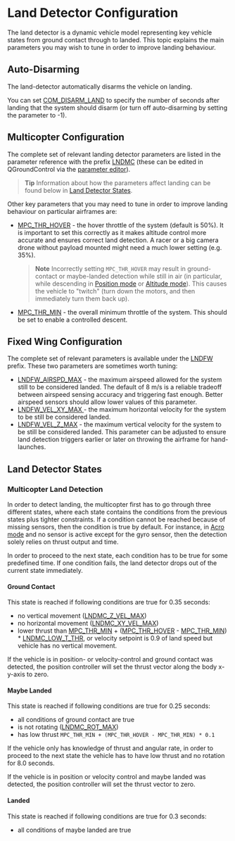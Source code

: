 # Land Detector Configuration

The land detector is a dynamic vehicle model representing key vehicle states from ground contact through to landed.
This topic explains the main parameters you may wish to tune in order to improve landing behaviour.

## Auto-Disarming

The land-detector automatically disarms the vehicle on landing.

You can set [COM_DISARM_LAND](../advanced_config/parameter_reference.md#COM_DISARM_LAND) to specify the number of seconds after landing that the system should disarm (or turn off auto-disarming by setting the parameter to -1).

## Multicopter Configuration

The complete set of relevant landing detector parameters are listed in the parameter reference with the prefix [LNDMC](../advanced_config/parameter_reference.md#land-detector) (these can be edited in QGroundControl via the [parameter editor](../advanced_config/parameters.md)).

> **Tip** Information about how the parameters affect landing can be found below in [Land Detector States](#states).

Other key parameters that you may need to tune in order to improve landing behaviour on particular airframes are:

* [MPC_THR_HOVER](../advanced_config/parameter_reference.md#MPC_THR_HOVER) - the hover throttle of the system (default is 50%). 
  It is important to set this correctly as it makes altitude control more accurate and ensures correct land detection. 
  A racer or a big camera drone without payload mounted might need a much lower setting (e.g. 35%).
  
  > **Note** Incorrectly setting `MPC_THR_HOVER` may result in ground-contact or maybe-landed detection while still in air (in particular, while descending in [Position mode](../flight_modes/position_mc.md) or [Altitude mode](../flight_modes/altitude_mc.md)). This causes the vehicle to "twitch" (turn down the motors, and then immediately turn them back up).
* [MPC_THR_MIN](../advanced_config/parameter_reference.md#MPC_THR_MIN) - the overall minimum throttle of the system. 
  This should be set to enable a controlled descent.


## Fixed Wing Configuration

The complete set of relevant parameters is available under the [LNDFW](../advanced_config/parameter_reference.md#land-detector) prefix. 
These two parameters are sometimes worth tuning:

* [LNDFW_AIRSPD_MAX](../advanced_config/parameter_reference.md#LNDFW_AIRSPD_MAX) - the maximum airspeed allowed for the system still to be considered landed. 
  The default of 8 m/s is a reliable tradeoff between airspeed sensing accuracy and triggering fast enough. 
  Better airspeed sensors should allow lower values of this parameter.
* [LNDFW_VEL_XY_MAX ](../advanced_config/parameter_reference.md#LNDFW_VEL_XY_MAX) - the maximum horizontal velocity for the system to be still be considered landed. 
* [LNDFW_VEL_Z_MAX](../advanced_config/parameter_reference.md#LNDFW_VEL_XY_MAX) - the maximum vertical velocity for the system to be still be considered landed.
  This parameter can be adjusted to ensure land detection triggers earlier or later on throwing the airframe for hand-launches.


<span id="states"></span>
## Land Detector States

### Multicopter Land Detection

In order to detect landing, the multicopter first has to go through three different states, where each state contains the conditions from the previous states plus tighter constraints.
If a condition cannot be reached because of missing sensors, then the condition is true by default. 
For instance, in [Acro mode](../flight_modes/acro_mc.md) and no sensor is active except for the gyro sensor, then the detection solely relies on thrust output and time. 
 
In order to proceed to the next state, each condition has to be true for some predefined time. 
If one condition fails, the land detector drops out of the current state immediately. 

#### Ground Contact

This state is reached if following conditions are true for 0.35 seconds:

- no vertical movement ([LNDMC_Z_VEL_MAX](../advanced_config/parameter_reference.md#LNDMC_Z_VEL_MAX))
- no horizontal movement ([LNDMC_XY_VEL_MAX](../advanced_config/parameter_reference.md#LNDMC_XY_VEL_MAX))
- lower thrust than [MPC_THR_MIN](../advanced_config/parameter_reference.md#MPC_THR_MIN) + ([MPC_THR_HOVER](../advanced_config/parameter_reference.md#MPC_THR_HOVER) - [MPC_THR_MIN](../advanced_config/parameter_reference.md#MPC_THR_MIN)) * [LNDMC_LOW_T_THR](../advanced_config/parameter_reference.md#LNDMC_LOW_T_THR), or velocity setpoint is 0.9 of land speed but vehicle has no vertical movement.

If the vehicle is in position- or velocity-control and ground contact was detected, 
the position controller will set the thrust vector along the body x-y-axis to zero.


#### Maybe Landed

This state is reached if following conditions are true for 0.25 seconds:

- all conditions of ground contact are true
- is not rotating ([LNDMC_ROT_MAX](../advanced_config/parameter_reference.md#LNDMC_ROT_MAX))
- has low thrust `MPC_THR_MIN + (MPC_THR_HOVER - MPC_THR_MIN) * 0.1`

If the vehicle only has knowledge of thrust and angular rate, 
in order to proceed to the next state the vehicle has to have low thrust and no rotation for 8.0 seconds. 

If the vehicle is in position or velocity control and maybe landed was detected, 
the position controller will set the thrust vector to zero. 


#### Landed

This state is reached if following conditions are true for 0.3 seconds:
- all conditions of maybe landed are true

